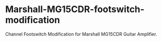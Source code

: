 # Marshall-MG15CDR-footswitch-modification
Channel Footswitch Modification for Marshall MG15CDR Guitar Amplifier.
